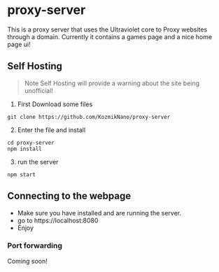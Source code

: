 # proxy-server

This is a proxy server that uses the Ultraviolet core to Proxy websites through a domain. Currently it contains a games page and a nice home page ui!

## Self Hosting
> Note Self Hosting will provide a warning about the site being unofficial!

1. First Download some files

```
git clone https://github.com/KozmikNano/proxy-server
```

2.  Enter the file and install

```
cd proxy-server
npm install
```

3. run the server

```
npm start
```

## Connecting to the webpage
 - Make sure you have installed and are running the server.
 - go to https://localhost:8080
 - Enjoy

### Port forwarding

Coming soon!
